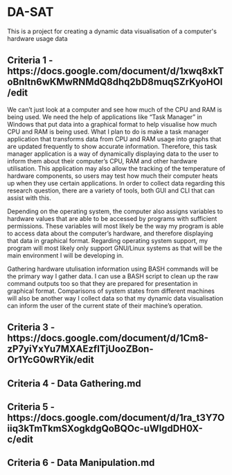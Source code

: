 # DA-SAT
This is a project for creating a dynamic data visualisation of a computer's hardware usage data

<h2>Criteria 1 - https://docs.google.com/document/d/1xwq8xkToBnItn6wKMwRNMdQ8dhq2bD8muqSZrKyoHOI/edit</h2>

We can’t just look at a computer and see how much of the CPU and RAM is being used. We need the help of applications like “Task Manager” in Windows that put data into a graphical format to help visualise how much CPU and RAM is being used. What I plan to do is make a task manager application that transforms data from CPU and RAM usage into graphs that are updated frequently to show accurate information. Therefore, this task manager application is a way of dynamically displaying data to the user to inform them about their computer’s CPU, RAM and other hardware utilisation. This application may also allow the tracking of the temperature of hardware components, so users may test how much their computer heats up when they use certain applications. In order to collect data regarding this research question, there are a variety of tools, both GUI and CLI that can assist with this. 

Depending on the operating system, the computer also assigns variables to hardware values that are able to be accessed by programs with sufficient permissions. These variables will most likely be the way my program is able to access data about the computer’s hardware, and therefore displaying that data in graphical format. Regarding operating system support, my program will most likely only support GNU/Linux systems as that will be the main environment I will be developing in.

Gathering hardware utulisation information using BASH commands will be the primary way I gather data. I can use a BASH script to clean up the raw command outputs too so that they are prepared for presentation in graphical format. Comparisons of system states from different machines will also be another way I collect data so that my dynamic data visualisation can inform the user of the current state of their machine’s operation.


<h2>Criteria 3 - https://docs.google.com/document/d/1Cm8-zP7yiYxYu7MXAEzfITjUooZBon-Or1YcG0wRYik/edit</h2>

<h2>Criteria 4 - Data Gathering.md</h2>

<h2>Criteria 5 - https://docs.google.com/document/d/1ra_t3Y7Oiiq3kTmTkmSXogkdgQoBQOc-uWIgdDH0X-c/edit</h2>

<h2>Criteria 6 - Data Manipulation.md</h2>
